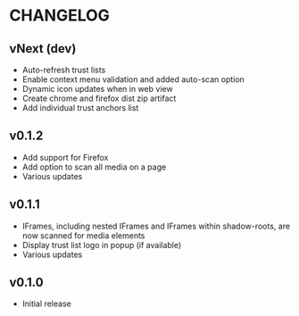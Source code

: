 # CHANGELOG

## vNext (dev)

- Auto-refresh trust lists
- Enable context menu validation and added auto-scan option
- Dynamic icon updates when in web view
- Create chrome and firefox dist zip artifact
- Add individual trust anchors list

## v0.1.2

- Add support for Firefox
- Add option to scan all media on a page
- Various updates

## v0.1.1

- IFrames, including nested IFrames and IFrames within shadow-roots, are now scanned for media elements
- Display trust list logo in popup (if available)
- Various updates

## v0.1.0

- Initial release
